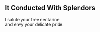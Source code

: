 It Conducted With Splendors
---------------------------
I salute your free nectarine  
and envy your delicate pride.  
